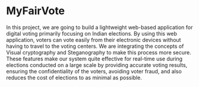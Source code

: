 # MyFairVote

In this project, we are going to build a lightweight web-based application for digital
voting primarily focusing on Indian elections. By using this web application, voters
can vote easily from their electronic devices without having to travel to the voting
centers. We are integrating the concepts of Visual cryptography and Steganography
to make this process more secure. These features make our system quite effective
for real-time use during elections conducted on a large scale by providing accurate
voting results, ensuring the confidentiality of the voters, avoiding voter fraud, and
also reduces the cost of elections to as minimal as possible.
